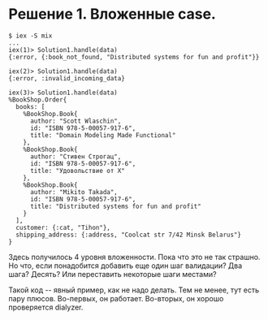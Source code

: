 # Решение 1. Вложенные case.

```elixir-ex
$ iex -S mix
...
iex(1)> Solution1.handle(data)
{:error, {:book_not_found, "Distributed systems for fun and profit"}}

iex(2)> Solution1.handle(data)
{:error, :invalid_incoming_data}

iex(3)> Solution1.handle(data)
%BookShop.Order{
  books: [
    %BookShop.Book{
      author: "Scott Wlaschin",
      id: "ISBN 978-5-00057-917-6",
      title: "Domain Modeling Made Functional"
    },
    %BookShop.Book{
      author: "Стивен Строгац",
      id: "ISBN 978-5-00057-917-6",
      title: "Удовольствие от Х"
    },
    %BookShop.Book{
      author: "Mikito Takada",
      id: "ISBN 978-5-00057-917-6",
      title: "Distributed systems for fun and profit"
    }
  ],
  customer: {:cat, "Tihon"},
  shipping_address: {:address, "Coolcat str 7/42 Minsk Belarus"}
}
```

Здесь получилось 4 уровня вложенности. Пока что это не так страшно. Но что, если понадобится добавить еще один шаг валидации? Два шага? Десять? Или переставить некоторые шаги местами?

Такой код -- явный пример, как не надо делать. Тем не менее, тут есть пару плюсов. Во-первых, он работает. Во-вторых, он хорошо проверяется dialyzer.
